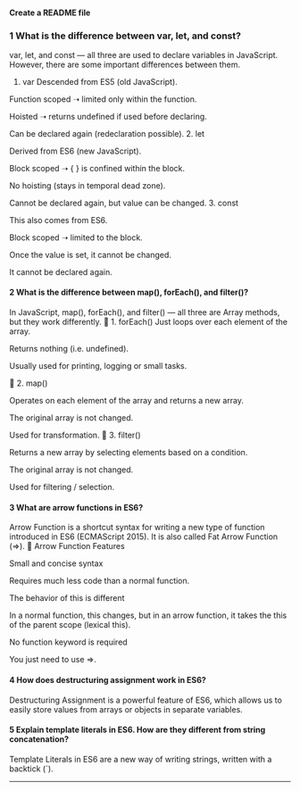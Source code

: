 <!-- ## WELCOME TO ( সহজ সরল সিম্পল ) ASSIGNMENT-006

### 📅 Deadline For 60 marks: 9th September, 2025 (11:59 pm ⏱️)

### 📅 Deadline For 50 marks : 13th September , 2025 (6:00 pm⏱️)

### 📅 Deadline For 30 marks: Any time after 13the September , 2025 (6:01 pm⏱️).

---
# Green Earth


## Private Repository: https://classroom.github.com/a/nVZrg5R9 

## Alternative Private Repository: https://classroom.github.com/a/KCGI14ST 

## Alternative Private Repository: https://classroom.github.com/a/JMuIYqgK 


---
🌴 API Endpoints
---
1. Get 🌴All Plants
```bash
https://openapi.programming-hero.com/api/plants
```

2. Get 🌴All categories <br/>
```bash
https://openapi.programming-hero.com/api/categories
```


3. Get 🌴plants by categories <br/>
```bash
https://openapi.programming-hero.com/api/category/${id}
```

```bash
https://openapi.programming-hero.com/api/category/1
```

4. Get 🌴Plants Detail <br/>

```bash
https://openapi.programming-hero.com/api/plant/${id}
```

```bash
https://openapi.programming-hero.com/api/plant/1
```
---




## ✅ Main Requirements 

#### 1) Navbar

- Website **logo/name** on the **left**  
- **Menu items** in the **center** 
- **Plant a Tree button** on the **right** 

#### 2) Banner 
- A **background image**  
- A **title** and **subtitle**  
- A **centered button**  

#### 3) About Campaign
- **Section heading**  
- **Image on the left**, **text on the right**  

#### 4) Our Impact Section 
- Show **3 cards** with campaign **statistics**  

#### 5) Plant a Tree Today Section & Footer
- **Form**: Name, Email, Number of Trees  
- **Footer** with copyright info 

#### 6) Responsiveness 
- Website must be **mobile responsive**   -->

#### Create a README file

### 1 What is the difference between var, let, and const?
var, let, and const — all three are used to declare variables in JavaScript. However, there are some important differences between them.
1. var
Descended from ES5 (old JavaScript).

Function scoped ➝ limited only within the function.

Hoisted ➝ returns undefined if used before declaring.

Can be declared again (redeclaration possible).
2. let

Derived from ES6 (new JavaScript).

Block scoped ➝ { } is confined within the block.

No hoisting (stays in temporal dead zone).

Cannot be declared again, but value can be changed.
3. const

This also comes from ES6.

Block scoped ➝ limited to the block.

Once the value is set, it cannot be changed.

It cannot be declared again.

#### 2 What is the difference between map(), forEach(), and filter()? 
In JavaScript, map(), forEach(), and filter() — all three are Array methods, but they work differently.
🔹 1. forEach()
Just loops over each element of the array.

Returns nothing (i.e. undefined).

Usually used for printing, logging or small tasks.

🔹 2. map()

Operates on each element of the array and returns a new array.

The original array is not changed.

Used for transformation.
🔹 3. filter()

Returns a new array by selecting elements based on a condition.

The original array is not changed.

Used for filtering / selection.

#### 3 What are arrow functions in ES6?
Arrow Function is a shortcut syntax for writing a new type of function introduced in ES6 (ECMAScript 2015).
It is also called Fat Arrow Function (=>).
🔹 Arrow Function Features

Small and concise syntax

Requires much less code than a normal function.

The behavior of this is different

In a normal function, this changes, but in an arrow function, it takes the this of the parent scope (lexical this).

No function keyword is required

You just need to use =>.

#### 4 How does destructuring assignment work in ES6?
Destructuring Assignment is a powerful feature of ES6, which allows us to easily store values ​​from arrays or objects in separate variables.

#### 5 Explain template literals in ES6. How are they different from string concatenation?
Template Literals in ES6 are a new way of writing strings, written with a backtick (`).


---

<!-- 1) Category Loading 
Load Tree Categories dynamically on the left side.

2) Category Click → Tree Data 
On clicking a category: load trees of that category.

Display in a 3-column card layout.

3) Card Contents 
 Each card includes:

        - Image

        -  Name

        - Short description

        - Category

        - Price

        - Add to Cart button

4) Modal on Card Click 
Clicking a tree name on a card opens a modal with full tree details.


##  🧪 Challenges 


    1) Add to Cart 
    Clicking Add to Cart: - Adds the tree to Cart List
                          - Shows tree name 

    2) Total Calculation 
    Calculate total price of trees in cart.

    3) Remove from Cart 
    Clicking ❌ removes tree and deducts price from total.

    4) Loading Spinner
    Show spinner while data is loading.

    5) Active Button State 
    Highlight active category button when selected.



🧰 Technology Stack:
        
        HTML

        CSS (Vanilla / Tailwind / DaisyUI)

        JavaScript (Vanilla only, no frameworks)

📌 Rules
✅ At least 5 meaningful commits

❌ No dummy text or Lorem Ipsum — must use relevant content





## 🔗 Submission
- **Live Link :** YOUR_DEPLOYED_URL_HERE  
- **GitHub Private Repository:** YOUR_REPO_URL_HERE  

--- -->
